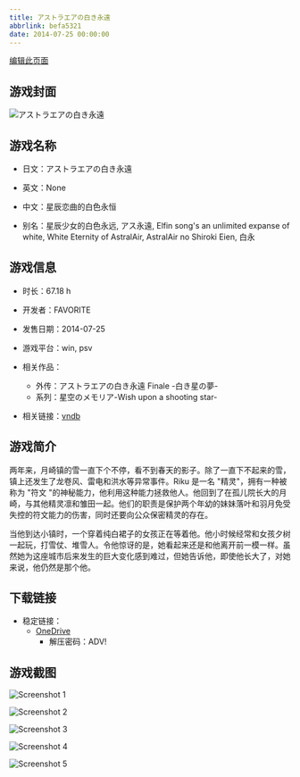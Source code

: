 ```yaml
---
title: アストラエアの白き永遠
abbrlink: befa5321
date: 2014-07-25 00:00:00
---
```

[编辑此页面](https://github.com/ACG-3/ADV3-source/blob/main/source/_posts/games/%E3%82%A2%E3%82%B9%E3%83%88%E3%83%A9%E3%82%A8%E3%82%A2%E3%81%AE%E7%99%BD%E3%81%8D%E6%B0%B8%E9%81%A0.md)

## 游戏封面

![アストラエアの白き永遠](https://pan.timero.xyz/onedrive/img_lib_001/%E3%82%A2%E3%82%B9%E3%83%88%E3%83%A9%E3%82%A8%E3%82%A2%E3%81%AE%E7%99%BD%E3%81%8D%E6%B0%B8%E9%81%A0_cover.avif)


## 游戏名称

- 日文：アストラエアの白き永遠
- 英文：None
- 中文：星辰恋曲的白色永恒

- 别名：星辰少女的白色永远, アス永遠, Elfin song's an unlimited expanse of white, White Eternity of AstralAir, AstralAir no Shiroki Eien, 白永


## 游戏信息

- 时长：67.18 h
- 开发者：FAVORITE
- 发售日期：2014-07-25
- 游戏平台：win, psv
- 相关作品：
   - 外传：アストラエアの白き永遠 Finale -白き星の夢-
   - 系列：星空のメモリア-Wish upon a shooting star-

- 相关链接：[vndb](https://vndb.org/v12984)


## 游戏简介

两年来，月崎镇的雪一直下个不停，看不到春天的影子。除了一直下不起来的雪，镇上还发生了龙卷风、雷电和洪水等异常事件。Riku 是一名 "精灵"，拥有一种被称为 "符文 "的神秘能力，他利用这种能力拯救他人。他回到了在孤儿院长大的月崎，与其他精灵凛和雏田一起。他们的职责是保护两个年幼的妹妹落叶和羽月免受失控的符文能力的伤害，同时还要向公众保密精灵的存在。

当他到达小镇时，一个穿着纯白裙子的女孩正在等着他。他小时候经常和女孩夕树一起玩，打雪仗、堆雪人。令他惊讶的是，她看起来还是和他离开前一模一样。虽然她为这座城市后来发生的巨大变化感到难过，但她告诉他，即使他长大了，对她来说，他仍然是那个他。




## 下载链接

- 稳定链接：
    - [OneDrive](https://pan.timero.xyz/onedrive/adv_lib_001/%E3%82%A2%E3%82%B9%E3%83%88%E3%83%A9%E3%82%A8%E3%82%A2%E3%81%AE%E7%99%BD%E3%81%8D%E6%B0%B8%E9%81%A0)
        - 解压密码：ADV!



## 游戏截图


![Screenshot 1](https://pan.timero.xyz/onedrive/img_lib_001/%E3%82%A2%E3%82%B9%E3%83%88%E3%83%A9%E3%82%A8%E3%82%A2%E3%81%AE%E7%99%BD%E3%81%8D%E6%B0%B8%E9%81%A0_Screenshot_1.avif)

![Screenshot 2](https://pan.timero.xyz/onedrive/img_lib_001/%E3%82%A2%E3%82%B9%E3%83%88%E3%83%A9%E3%82%A8%E3%82%A2%E3%81%AE%E7%99%BD%E3%81%8D%E6%B0%B8%E9%81%A0_Screenshot_2.avif)

![Screenshot 3](https://pan.timero.xyz/onedrive/img_lib_001/%E3%82%A2%E3%82%B9%E3%83%88%E3%83%A9%E3%82%A8%E3%82%A2%E3%81%AE%E7%99%BD%E3%81%8D%E6%B0%B8%E9%81%A0_Screenshot_3.avif)

![Screenshot 4](https://pan.timero.xyz/onedrive/img_lib_001/%E3%82%A2%E3%82%B9%E3%83%88%E3%83%A9%E3%82%A8%E3%82%A2%E3%81%AE%E7%99%BD%E3%81%8D%E6%B0%B8%E9%81%A0_Screenshot_4.avif)

![Screenshot 5](https://pan.timero.xyz/onedrive/img_lib_001/%E3%82%A2%E3%82%B9%E3%83%88%E3%83%A9%E3%82%A8%E3%82%A2%E3%81%AE%E7%99%BD%E3%81%8D%E6%B0%B8%E9%81%A0_Screenshot_5.avif)

